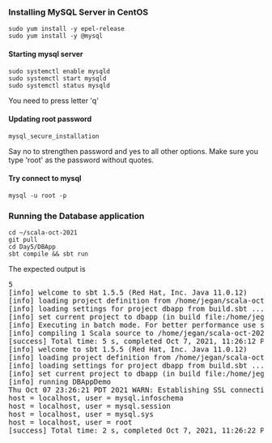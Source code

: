 ### Installing MySQL Server in CentOS
```
sudo yum install -y epel-release
sudo yum install -y @mysql
```

#### Starting mysql server
```
sudo systemctl enable mysqld
sudo systemctl start mysqld
sudo systemctl status mysqld
```
You need to press letter 'q'

#### Updating root password
```
mysql_secure_installation
```
Say no to strengthen password and yes to all other options.  Make sure you type 'root' as the password without quotes.

#### Try connect to mysql
```
mysql -u root -p
```

### Running the Database application
```
cd ~/scala-oct-2021
git pull
cd Day5/DBApp
sbt compile && sbt run
```
The expected output is
<pre>
5
[info] welcome to sbt 1.5.5 (Red Hat, Inc. Java 11.0.12)
[info] loading project definition from /home/jegan/scala-oct-2021/Day5/DBApp/project
[info] loading settings for project dbapp from build.sbt ...
[info] set current project to dbapp (in build file:/home/jegan/scala-oct-2021/Day5/DBApp/)
[info] Executing in batch mode. For better performance use sbt's shell
[info] compiling 1 Scala source to /home/jegan/scala-oct-2021/Day5/DBApp/target/scala-3.1.0-RC2/classes ..
[success] Total time: 5 s, completed Oct 7, 2021, 11:26:12 PM
[info] welcome to sbt 1.5.5 (Red Hat, Inc. Java 11.0.12)
[info] loading project definition from /home/jegan/scala-oct-2021/Day5/DBApp/project
[info] loading settings for project dbapp from build.sbt ...
[info] set current project to dbapp (in build file:/home/jegan/scala-oct-2021/Day5/DBApp/)
[info] running DBAppDemo 
Thu Oct 07 23:26:21 PDT 2021 WARN: Establishing SSL connection without server's identity verification is not recommended. According to MySQL 5.5.45+, 5.6.26+ and 5.7.6+ requirements SSL connection must be established by default if explicit option isn't set. For compliance with existing applications not using SSL the verifyServerCertificate property is set to 'false'. You need either to explicitly disable SSL by setting useSSL=false, or set useSSL=true and provide truststore for server certificate verification.
host = localhost, user = mysql.infoschema
host = localhost, user = mysql.session
host = localhost, user = mysql.sys
host = localhost, user = root
[success] Total time: 2 s, completed Oct 7, 2021, 11:26:22 PM
</pre>
